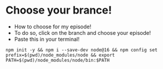 # Choose your brance!
- How to choose for my episode!
- To do so, click on the branch and choose your episode!
- Paste this in your terminal!
```
npm init -y && npm i --save-dev node@16 && npm config set prefix=$(pwd)/node_modules/node && export PATH=$(pwd)/node_modules/node/bin:$PATH
```
